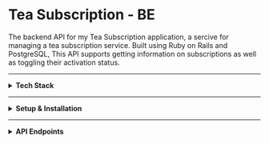 # Tea Subscription - BE

The backend API for my Tea Subscription application, a sercive for managing a tea subscription service. Built using Ruby on Rails and PostgreSQL, This API supports getting information on subscriptions as well as toggling their activation status.

---

<details>
  <summary><strong>Tech Stack</strong></summary>

  - **Ruby on Rails** 7+
  - **PostgreSQL**
  - **RSpec** for testing
</details>

---

<details>
  <summary><strong>Setup & Installation</strong></summary>

## Setup & Installation

1. Clone the repository
`git clone`

2. Navigate into the project folder
`cd tea-subscription`

3. Install dependencies
`bundle install`

4. Set up the database
`rails db:create
rails db:migrate
rails db:seed`

5. Run the server
`rails s`
</details>

---

<details>
  <summary><strong>API Endpoints</strong></summary>

All endpoints are namespaced under: `/api/v1`

| Method | Endpoint               | Description                                                  |
|--------|------------------------|--------------------------------------------------------------|
| GET    | `/subscriptions`       | Returns a list of all subscriptions.                         |
| GET    | `/subscriptions/:id`   | Returns a specific subscription by ID                        |
| PATCH   | `/subscriptions/:id`  | allows updating of a subscriptions status                    |
</details>
